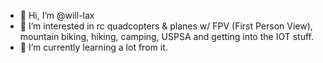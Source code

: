 - 👋 Hi, I’m @will-lax
- 👀 I’m interested in rc quadcopters & planes w/ FPV (First Person View), mountain biking, hiking, camping, USPSA and getting into the IOT stuff. 
- 🌱 I’m currently learning a lot from it. 

<!---
will-lax/will-lax is a ✨ special ✨ repository because its `README.md` (this file) appears on your GitHub profile.
You can click the Preview link to take a look at your changes.
--->
